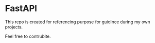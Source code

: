 # FastAPI

This repo is created for referencing purpose for guidince during my own projects. 

Feel free to contrubite.
